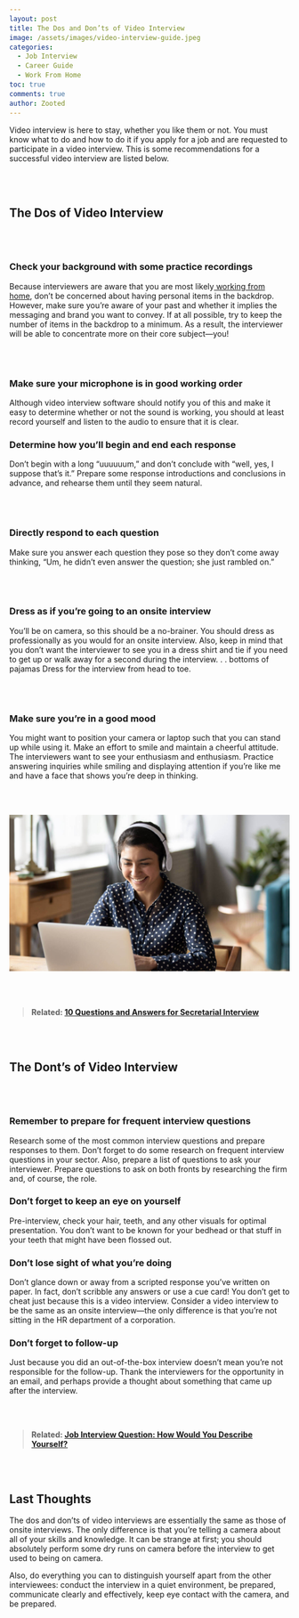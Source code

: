 ```yaml
---
layout: post
title: The Dos and Don’ts of Video Interview
image: /assets/images/video-interview-guide.jpeg
categories:
  - Job Interview
  - Career Guide
  - Work From Home
toc: true
comments: true
author: Zooted
---
```

Video interview is here to stay, whether you like them or not. You must know what to do and how to do it if you apply for a job and are requested to participate in a video interview. This is some recommendations for a successful video interview are listed below.

<br/><br/>

## **The Dos of Video Interview**

<br/><br/>

### **Check your background with some practice recordings**

Because interviewers are aware that you are most likely[ working from home](/category/work-from-home/), don’t be concerned about having personal items in the backdrop. However, make sure you’re aware of your past and whether it implies the messaging and brand you want to convey. If at all possible, try to keep the number of items in the backdrop to a minimum. As a result, the interviewer will be able to concentrate more on their core subject—you!

<br/><br/>

### **Make sure your microphone is in good working order**

Although video interview software should notify you of this and make it easy to determine whether or not the sound is working, you should at least record yourself and listen to the audio to ensure that it is clear.

### **Determine how you’ll begin and end each response**

Don’t begin with a long “uuuuuum,” and don’t conclude with “well, yes, I suppose that’s it.” Prepare some response introductions and conclusions in advance, and rehearse them until they seem natural.

<br/><br/>

### **Directly respond to each question**

Make sure you answer each question they pose so they don’t come away thinking, “Um, he didn’t even answer the question; she just rambled on.”

<br/><br/>

### **Dress as if you’re going to an onsite interview**

You’ll be on camera, so this should be a no-brainer. You should dress as professionally as you would for an onsite interview. Also, keep in mind that you don’t want the interviewer to see you in a dress shirt and tie if you need to get up or walk away for a second during the interview. . . bottoms of pajamas Dress for the interview from head to toe.

<br/><br/>

### **Make sure you’re in a good mood**

You might want to position your camera or laptop such that you can stand up while using it. Make an effort to smile and maintain a cheerful attitude. The interviewers want to see your enthusiasm and enthusiasm. Practice answering inquiries while smiling and displaying attention if you’re like me and have a face that shows you’re deep in thinking.

<br/><br/>

![The Dos and Don’ts of Video Interview](/assets/images/video-interview-tips.jpg)

<br/><br/>

> **Related: [10 Questions and Answers for Secretarial Interview](/10-questions-and-answers-for-secretarial-interview/)**

<br/><br/>

## **The Dont’s of Video Interview**

<br/><br/>

### **Remember to prepare for frequent interview questions**

Research some of the most common interview questions and prepare responses to them. Don’t forget to do some research on frequent interview questions in your sector. Also, prepare a list of questions to ask your interviewer. Prepare questions to ask on both fronts by researching the firm and, of course, the role.

### **Don’t forget to keep an eye on yourself**

Pre-interview, check your hair, teeth, and any other visuals for optimal presentation. You don’t want to be known for your bedhead or that stuff in your teeth that might have been flossed out.

### **Don’t lose sight of what you’re doing**

Don’t glance down or away from a scripted response you’ve written on paper. In fact, don’t scribble any answers or use a cue card! You don’t get to cheat just because this is a video interview. Consider a video interview to be the same as an onsite interview—the only difference is that you’re not sitting in the HR department of a corporation.

### **Don’t forget to follow-up**

Just because you did an out-of-the-box interview doesn’t mean you’re not responsible for the follow-up. Thank the interviewers for the opportunity in an email, and perhaps provide a thought about something that came up after the interview.

<br/><br/>

> **Related: [Job Interview Question: How Would You Describe Yourself?](/job-interview-question-how-would-you-describe-yourself)**

<br/><br/>

## **Last Thoughts**

The dos and don’ts of video interviews are essentially the same as those of onsite interviews. The only difference is that you’re telling a camera about all of your skills and knowledge. It can be strange at first; you should absolutely perform some dry runs on camera before the interview to get used to being on camera.

Also, do everything you can to distinguish yourself apart from the other interviewees: conduct the interview in a quiet environment, be prepared, communicate clearly and effectively, keep eye contact with the camera, and be prepared.

<br/><br/>